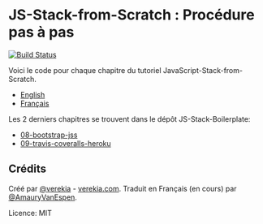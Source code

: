 # JS-Stack-from-Scratch : Procédure pas à pas

[![Build Status](https://img.shields.io/travis/verekia/js-stack-walkthrough.svg?style=flat-square)](https://travis-ci.org/verekia/js-stack-walkthrough)

Voici le code pour chaque chapitre du tutoriel JavaScript-Stack-from-Scratch.
- [English](https://github.com/verekia/js-stack-from-scratch)
- [Français](https://github.com/AmauryVanEspen/js-stack-from-scratch)

Les 2 derniers chapitres se trouvent dans le dépôt JS-Stack-Boilerplate:

- [08-bootstrap-jss](https://github.com/verekia/js-stack-boilerplate/tree/master-no-services)
- [09-travis-coveralls-heroku](https://github.com/verekia/js-stack-boilerplate)

## Crédits

Créé par [@verekia](https://twitter.com/verekia) - [verekia.com](http://verekia.com/). Traduit en Français (en cours) par [@AmauryVanEspen](https://github.com/AmauryVanEspen/).

Licence: MIT

